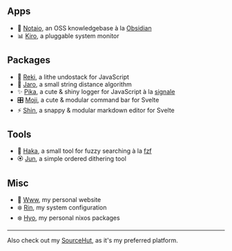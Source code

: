 ## Apps

- 📓 [Notaio](https://github.com/drainpixie/notaio), an OSS knowledgebase à la [Obsidian](https://obsidian.md/)
- 📊 [Kiro](https://github.com/drainpixie/kiro), a pluggable system monitor

## Packages

- 🌳 [Reki](https://github.com/drainpixie/reki), a lithe undostack for JavaScript
- 🧵 [Jaro](https://github.com/drainpixie/jaro), a small string distance algorithm
- ✨ [Pika](https://github.com/drainpixie/pika), a cute & shiny logger for JavaScript à la [signale](https://github.com/klauscfhq/signale)
- 🎛️ [Moji](https://github.com/drainpixie/moji), a cute & modular command bar for Svelte
- ⚡ [Shin](https://github.com/drainpixie/shin), a snappy & modular markdown editor for Svelte

## Tools

- 🌺 [Haka](https://github.com/drainpixie/haka), a small tool for fuzzy searching à la [fzf](https://github.com/junegunn/fzf)
- 🏵️ [Jun](https://github.com/drainpixie/jun), a simple ordered dithering tool

## Misc

- 🌱 [Www](https://github.com/drainpixie/www), my personal website
- ❄️ [Rin](https://github.com/drainpixie/rin), my system configuration
- ❄️ [Hyo](https://github.com/drainpixie/hyo), my personal nixos packages

---

<footer>
    Also check out my <a href="https://git.sr.ht/~pixie">SourceHut</a>, as it's my preferred platform.
</footer>
